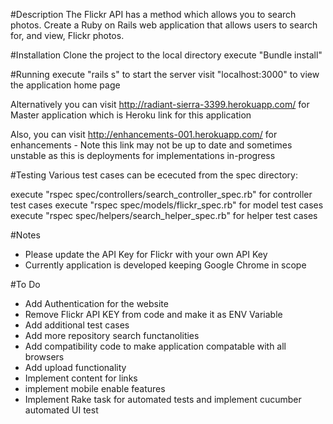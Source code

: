 #Description
The Flickr API has a method which allows you to search photos. Create a
Ruby on Rails web application that allows users to search for, and view,
Flickr photos.

#Installation
Clone the project to the local directory
execute "Bundle install"

#Running
execute "rails s" to start the server
visit "localhost:3000" to view the application home page

Alternatively you can visit http://radiant-sierra-3399.herokuapp.com/ for Master application which is Heroku link for this application

Also, you can visit http://enhancements-001.herokuapp.com/ for enhancements - Note this link may not be up to date and sometimes unstable as this is deployments for implementations in-progress

#Testing
Various test cases can be ececuted from the spec directory:

execute "rspec spec/controllers/search_controller_spec.rb" for controller test cases
execute "rspec spec/models/flickr_spec.rb" for model test cases
execute "rspec spec/helpers/search_helper_spec.rb" for helper test cases

#Notes
- Please update the API Key for Flickr with your own API Key
- Currently application is developed keeping Google Chrome in scope

#To Do
- Add Authentication for the website
- Remove Flickr API KEY from code and make it as ENV Variable
- Add additional test cases
- Add more repository search functanolities
- Add compatibility code to make application compatable with all browsers
- Add upload functionality
- Implement content for links
- implement mobile enable features
- Implement Rake task for automated tests and implement cucumber automated UI test

